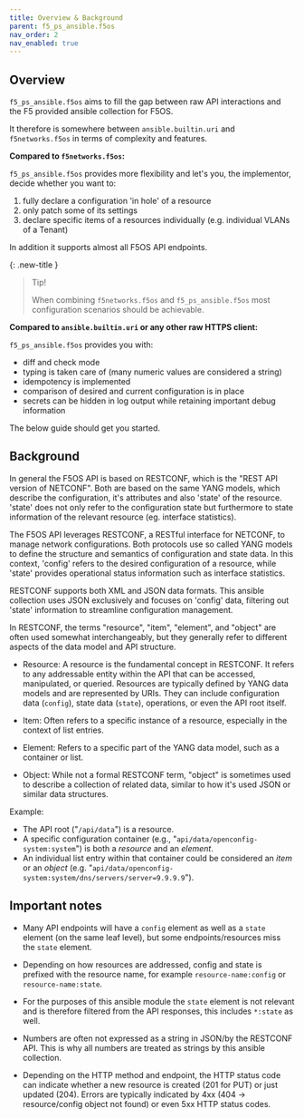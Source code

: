 ```yaml
---
title: Overview & Background
parent: f5_ps_ansible.f5os
nav_order: 2
nav_enabled: true
---
```


## Overview

`f5_ps_ansible.f5os` aims to fill the gap between raw API interactions and the F5 provided ansible collection for F5OS.

It therefore is somewhere between `ansible.builtin.uri` and `f5networks.f5os` in terms of complexity and features.

**Compared to `f5networks.f5os`:**

`f5_ps_ansible.f5os` provides more flexibility and let's you, the implementor, decide whether you want to:

1. fully declare a configuration 'in hole' of a resource
2. only patch some of its settings
3. declare specific items of a resources individually (e.g. individual VLANs of a Tenant)

In addition it supports almost all F5OS API endpoints.

{: .new-title }
> Tip!
> 
> When combining `f5networks.f5os` and `f5_ps_ansible.f5os` most configuration scenarios should be achievable.

**Compared to `ansible.builtin.uri` or any other raw HTTPS client:**

`f5_ps_ansible.f5os` provides you with:

- diff and check mode
- typing is taken care of (many numeric values are considered a string)
- idempotency is implemented
- comparison of desired and current configuration is in place
- secrets can be hidden in log output while retaining important debug information

The below guide should get you started.

## Background

In general the F5OS API is based on RESTCONF, which is the "REST API version of NETCONF". Both are based on the same YANG models, which describe the configuration, it's attributes and also 'state' of the resource. 'state' does not only refer to the configuration state but furthermore to state information of the relevant resource (eg. interface statistics).

The F5OS API leverages RESTCONF, a RESTful interface for NETCONF, to manage network configurations. Both protocols use so called YANG models to define the structure and semantics of configuration and state data. In this context, 'config' refers to the desired configuration of a resource, while 'state' provides operational status information such as interface statistics.

RESTCONF supports both XML and JSON data formats. This ansible collection uses JSON exclusively and focuses on 'config' data, filtering out 'state' information to streamline configuration management.

In RESTCONF, the terms "resource", "item", "element", and "object" are often used somewhat interchangeably, but they generally refer to different aspects of the data model and API structure.

- Resource: A resource is the fundamental concept in RESTCONF. It refers to any addressable entity within the API that can be accessed, manipulated, or queried. Resources are typically defined by YANG data models and are represented by URIs. They can include configuration data (`config`), state data (`state`), operations, or even the API root itself.

- Item: Often refers to a specific instance of a resource, especially in the context of list entries.

- Element: Refers to a specific part of the YANG data model, such as a container or list.

- Object: While not a formal RESTCONF term, "object" is sometimes used to describe a collection of related data, similar to how it's used JSON or similar data structures.

Example:

- The API root ("`/api/data`") is a resource.
- A specific configuration container (e.g., "`api/data/openconfig-system:system`") is both a *resource* and an *element*.
- An individual list entry within that container could be considered an *item* or an *object* (e.g. "`api/data/openconfig-system:system/dns/servers/server=9.9.9.9`").

## Important notes

- Many API endpoints will have a `config` element as well as a `state` element (on the same leaf level), but some endpoints/resources miss the `state` element.

- Depending on how resources are addressed, config and state is prefixed with the resource name, for example `resource-name:config` or `resource-name:state`.

- For the purposes of this ansible module the `state` element is not relevant and is therefore filtered from the API responses, this includes `*:state` as well.

- Numbers are often not expressed as a string in JSON/by the RESTCONF API. This is why all numbers are treated as strings by this ansible collection.

- Depending on the HTTP method and endpoint, the HTTP status code can indicate whether a new resource is created (201 for PUT) or just updated (204). Errors are typically indicated by 4xx (404 -> resource/config object not found) or even 5xx HTTP status codes.

